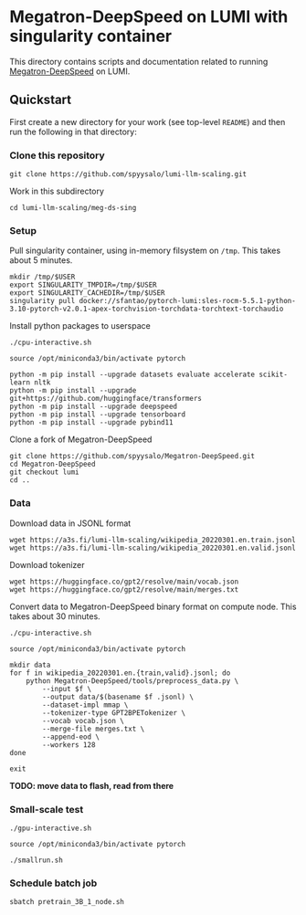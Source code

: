 # Megatron-DeepSpeed on LUMI with singularity container

This directory contains scripts and documentation related to running
[Megatron-DeepSpeed](https://github.com/microsoft/Megatron-DeepSpeed)
on LUMI.

## Quickstart

First create a new directory for your work (see top-level `README`) and
then run the following in that directory:

### Clone this repository

```
git clone https://github.com/spyysalo/lumi-llm-scaling.git
```

Work in this subdirectory

```
cd lumi-llm-scaling/meg-ds-sing
```

### Setup

Pull singularity container, using in-memory filsystem on `/tmp`. This
takes about 5 minutes.

```
mkdir /tmp/$USER
export SINGULARITY_TMPDIR=/tmp/$USER
export SINGULARITY_CACHEDIR=/tmp/$USER
singularity pull docker://sfantao/pytorch-lumi:sles-rocm-5.5.1-python-3.10-pytorch-v2.0.1-apex-torchvision-torchdata-torchtext-torchaudio
```

Install python packages to userspace

```
./cpu-interactive.sh

source /opt/miniconda3/bin/activate pytorch

python -m pip install --upgrade datasets evaluate accelerate scikit-learn nltk
python -m pip install --upgrade git+https://github.com/huggingface/transformers
python -m pip install --upgrade deepspeed
python -m pip install --upgrade tensorboard
python -m pip install --upgrade pybind11
```

Clone a fork of Megatron-DeepSpeed

```
git clone https://github.com/spyysalo/Megatron-DeepSpeed.git
cd Megatron-DeepSpeed
git checkout lumi
cd ..
```

### Data

Download data in JSONL format

```
wget https://a3s.fi/lumi-llm-scaling/wikipedia_20220301.en.train.jsonl
wget https://a3s.fi/lumi-llm-scaling/wikipedia_20220301.en.valid.jsonl
```

Download tokenizer

```
wget https://huggingface.co/gpt2/resolve/main/vocab.json
wget https://huggingface.co/gpt2/resolve/main/merges.txt
```

Convert data to Megatron-DeepSpeed binary format on compute node.
This takes about 30 minutes.

```
./cpu-interactive.sh

source /opt/miniconda3/bin/activate pytorch

mkdir data
for f in wikipedia_20220301.en.{train,valid}.jsonl; do
    python Megatron-DeepSpeed/tools/preprocess_data.py \
        --input $f \
        --output data/$(basename $f .jsonl) \
        --dataset-impl mmap \
        --tokenizer-type GPT2BPETokenizer \
        --vocab vocab.json \
        --merge-file merges.txt \
        --append-eod \
        --workers 128
done

exit
```

**TODO: move data to flash, read from there**

### Small-scale test

```
./gpu-interactive.sh

source /opt/miniconda3/bin/activate pytorch

./smallrun.sh
```

### Schedule batch job

```
sbatch pretrain_3B_1_node.sh
```
